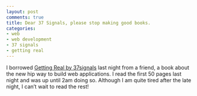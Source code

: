 ```yaml
---
layout: post
comments: true
title: Dear 37 Signals, please stop making good books.
categories:
- web
- web development
- 37 signals
- getting real
---
```

I borrowed [Getting Real by 37signals](http://gettingreal.37signals.com/) last night from a friend, a book about the new hip way to build web applications. I read the first 50 pages last night and was up until 2am doing so. Although I am quite tired after the late night, I can’t wait to read the rest!
